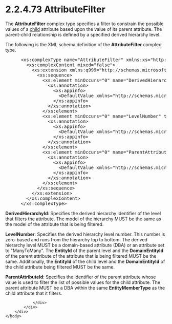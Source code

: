 <html dir="LTR" xmlns:mshelp="http://msdn.microsoft.com/mshelp" xmlns:ddue="http://ddue.schemas.microsoft.com/authoring/2003/5" xmlns:xlink="http://www.w3.org/1999/xlink" xmlns:tool="http://www.microsoft.com/tooltip">
    <head>
        <meta http-equiv="Content-Type" content="text/html; CHARSET=utf-8"></meta>
        <meta name="save" content="history"></meta>
        <title>2.2.4.73 AttributeFilter</title>
        <xml>
            <mshelp:toctitle title="2.2.4.73 AttributeFilter"></mshelp:toctitle>
            <mshelp:rltitle title="[MS-SSMDSWS-15]: AttributeFilter"></mshelp:rltitle>
            <mshelp:keyword index="A" term="9572dbb9-d155-443f-af1b-49539cf11562"></mshelp:keyword>
            <mshelp:attr name="DCSext.ContentType" value="open specification"></mshelp:attr>
            <mshelp:attr name="AssetID" value="9572dbb9-d155-443f-af1b-49539cf11562"></mshelp:attr>
            <mshelp:attr name="TopicType" value="kbRef"></mshelp:attr>
            <mshelp:attr name="DCSext.Title" value="[MS-SSMDSWS-15]: AttributeFilter" />
        </xml>
    </head>
    <body>
        <div id="header">
            <h1 class="heading">2.2.4.73 AttributeFilter</h1>
        </div>
        <div id="mainSection">
            <div id="mainBody">
                <div id="allHistory" class="saveHistory"></div>
                <div id="sectionSection0" class="section" name="collapseableSection">
                    

<p>The <b>AttributeFilter</b> complex type specifies a filter
to constrain the possible values of a <a href="ad350219-f30b-4bac-99e5-6477986f9a7a.md#gt_bc38f35b-d253-4f8f-8dcc-095e3a211ae0">child</a> attribute based upon
the value of its parent attribute. The parent-child relationship is defined by
a specified derived hierarchy level.</p>

<p>The following is the XML schema definition of the <b>AttributeFilter</b>
complex type.</p>

<dl>
<dd>
<div><pre> &lt;xs:complexType name=&quot;AttributeFilter&quot; xmlns:xs=&quot;http://www.w3.org/2001/XMLSchema&quot;&gt;
   &lt;xs:complexContent mixed=&quot;false&quot;&gt;
     &lt;xs:extension xmlns:q999=&quot;http://schemas.microsoft.com/sqlserver/masterdataservices/2009/09&quot; base=&quot;q999:DataContractBase&quot;&gt;
       &lt;xs:sequence&gt;
         &lt;xs:element minOccurs=&quot;0&quot; name=&quot;DerivedHierarchyId&quot; nillable=&quot;true&quot; type=&quot;q999:Identifier&quot;&gt;
           &lt;xs:annotation&gt;
             &lt;xs:appinfo&gt;
               &lt;DefaultValue xmlns=&quot;http://schemas.microsoft.com/2003/10/Serialization/&quot; EmitDefaultValue=&quot;false&quot; /&gt;
             &lt;/xs:appinfo&gt;
           &lt;/xs:annotation&gt;
         &lt;/xs:element&gt;
         &lt;xs:element minOccurs=&quot;0&quot; name=&quot;LevelNumber&quot; type=&quot;xs:int&quot;&gt;
           &lt;xs:annotation&gt;
             &lt;xs:appinfo&gt;
               &lt;DefaultValue xmlns=&quot;http://schemas.microsoft.com/2003/10/Serialization/&quot; EmitDefaultValue=&quot;false&quot; /&gt;
             &lt;/xs:appinfo&gt;
           &lt;/xs:annotation&gt;
         &lt;/xs:element&gt;
         &lt;xs:element minOccurs=&quot;0&quot; name=&quot;ParentAttributeId&quot; nillable=&quot;true&quot; type=&quot;q999:Identifier&quot;&gt;
           &lt;xs:annotation&gt;
             &lt;xs:appinfo&gt;
               &lt;DefaultValue xmlns=&quot;http://schemas.microsoft.com/2003/10/Serialization/&quot; EmitDefaultValue=&quot;false&quot; /&gt;
             &lt;/xs:appinfo&gt;
           &lt;/xs:annotation&gt;
         &lt;/xs:element&gt;
       &lt;/xs:sequence&gt;
     &lt;/xs:extension&gt;
   &lt;/xs:complexContent&gt;
 &lt;/xs:complexType&gt;
</pre></div>
</dd></dl>

<p><b>DerivedHierarchyId</b>: Specifies the derived
hierarchy identifier of the level that filters the attribute. The model of the
hierarchy MUST be the same as the model of the attribute that is being
filtered.</p>

<p><b>LevelNumber</b>: Specifies the derived hierarchy
level number. This number is zero-based and runs from the hierarchy top to
bottom. The derived hierarchy level MUST be a domain-based attribute (DBA) or
an attribute set to &quot;ManyToMany&quot;. The <b>EntityId</b> of the parent
level and the <b>DomainEntityId</b> of the parent attribute of the attribute
that is being filtered MUST be the same. Additionally, the <b>EntityId</b> of
the<span><span> </span></span>child
level and the <b>DomainEntityId</b> of the child attribute being filtered MUST
be the same.</p>

<p><b>ParentAttributeId</b>: Specifies the identifier of
the parent attribute whose value is used to filter the list of possible values
for the child attribute. The parent attribute MUST be a DBA within the same <b>EntityMemberType</b>
as the child attribute that it filters.</p>


                </div>
            </div>
        </div>
    </body>
</html>